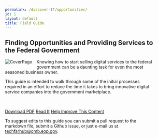 ```yaml
---
permalink: /discover-IT/opportunities/
id: 1
layout: default
title: Field Guide
---
```


## Finding Opportunities and Providing Services to the Federal Government

![CoverPage](https://github.com/usds/techfar-hub/blob/master/assets/img/Guide_Opportunities_Title.jpg?raw=true)

Knowing how to start selling digital services to the federal government can be a daunting task for even the most seasoned business owner. 

This guide is intended to walk through some of the initial processes required in an effort to reduce the time it takes to bring innovative digital service companies into the government marketplace.  


<br/>  <br/>
<a class="usa-button" type="button" href="https://techfarhub.cio.gov/assets/files/ContractorHowToGuide_I_1.pdf">Download PDF</a>  <a class="usa-button" type="button" href="https://github.com/usds/techfar-hub/blob/master/docs/Finding-Opportunities-and-Providing-Services-to-the-Federal-Government-Guide.md">Read It</a>  <a class="usa-button" type="button" href="https://github.com/usds/techfar-hub/blob/master/README.md">Help Improve This Content</a>

To suggest edits to this guide you can submit a pull request to the markdown file, submit a Github issue, or just e-mail us at [techfarhub@omb.eop.gov](mailto:techfarhub@omb.eop.gov).

<style> img[alt=CoverPage] {
  max-width:  250px;
  max-height: 250px;
  float: left;
  margin: 0px 15px 15px 0px;
  
} </style>
